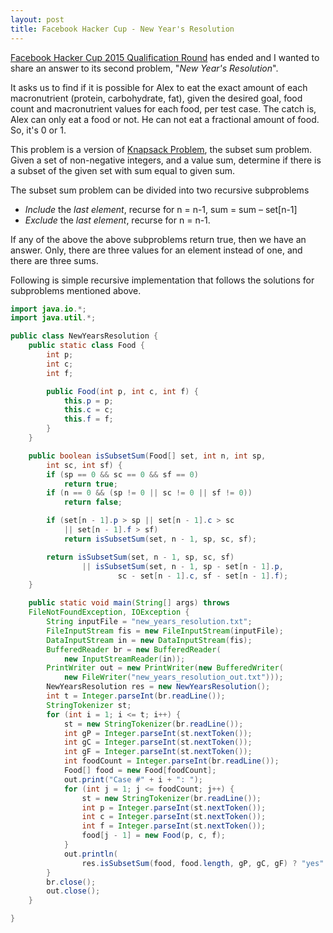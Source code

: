 ```yaml
---
layout: post
title: Facebook Hacker Cup - New Year's Resolution
---
```

[Facebook Hacker Cup 2015 Qualification Round](https://www.facebook.com/hackercup/problems.php?round=742632349177460) has ended and I wanted to share an answer to its second problem, "_New Year's Resolution_". 

It asks us to find if it is possible for Alex to eat the exact amount of each macronutrient (protein, carbohydrate, fat), given the desired goal, food count and macronutrient values for each food, per test case. The catch is, Alex can only eat a food or not. He can not eat a fractional amount of food. So, it's 0 or 1.

This problem is a version of [Knapsack Problem](http://en.wikipedia.org/wiki/Knapsack_problem), the subset sum problem. Given a set of non-negative integers, and a value sum, determine if there is a subset of the given set with sum equal to given sum. 

The subset sum problem can be divided into two recursive subproblems

* _Include_ the _last element_, recurse for n = n-1, sum = sum – set[n-1]
* _Exclude_ the _last element_, recurse for n = n-1.

If any of the above the above subproblems return true, then we have an answer. Only, there are three values for an element instead of one, and there are three sums.

Following is simple recursive implementation that follows the solutions for subproblems mentioned above.

```java
import java.io.*;
import java.util.*;

public class NewYearsResolution {
    public static class Food {
        int p;
        int c;
        int f;

        public Food(int p, int c, int f) {
            this.p = p;
            this.c = c;
            this.f = f;
        }
    }

    public boolean isSubsetSum(Food[] set, int n, int sp, 
        int sc, int sf) {
        if (sp == 0 && sc == 0 && sf == 0)
            return true;
        if (n == 0 && (sp != 0 || sc != 0 || sf != 0))
            return false;

        if (set[n - 1].p > sp || set[n - 1].c > sc 
            || set[n - 1].f > sf)
            return isSubsetSum(set, n - 1, sp, sc, sf);

        return isSubsetSum(set, n - 1, sp, sc, sf)
                || isSubsetSum(set, n - 1, sp - set[n - 1].p,
                        sc - set[n - 1].c, sf - set[n - 1].f);
    }

    public static void main(String[] args) throws 
    FileNotFoundException, IOException {
        String inputFile = "new_years_resolution.txt";
        FileInputStream fis = new FileInputStream(inputFile);
        DataInputStream in = new DataInputStream(fis);
        BufferedReader br = new BufferedReader(
            new InputStreamReader(in));
        PrintWriter out = new PrintWriter(new BufferedWriter(
            new FileWriter("new_years_resolution_out.txt")));
        NewYearsResolution res = new NewYearsResolution();
        int t = Integer.parseInt(br.readLine());
        StringTokenizer st;
        for (int i = 1; i <= t; i++) {
            st = new StringTokenizer(br.readLine());
            int gP = Integer.parseInt(st.nextToken());
            int gC = Integer.parseInt(st.nextToken());
            int gF = Integer.parseInt(st.nextToken());
            int foodCount = Integer.parseInt(br.readLine());
            Food[] food = new Food[foodCount];
            out.print("Case #" + i + ": ");
            for (int j = 1; j <= foodCount; j++) {
                st = new StringTokenizer(br.readLine());
                int p = Integer.parseInt(st.nextToken());
                int c = Integer.parseInt(st.nextToken());
                int f = Integer.parseInt(st.nextToken());
                food[j - 1] = new Food(p, c, f);
            }
            out.println(
                res.isSubsetSum(food, food.length, gP, gC, gF) ? "yes" : "no");
        }
        br.close();
        out.close();
    }

}

```